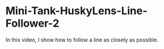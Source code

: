 # Mini-Tank-HuskyLens-Line-Follower-2
In this video, I show how to follow a line as closely as possible.
